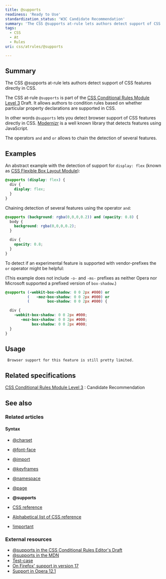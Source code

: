 ```yaml
---
title: @supports
readiness: 'Ready to Use'
standardization_status: 'W3C Candidate Recommendation'
summary: 'The CSS @supports at-rule lets authors detect support of CSS features directly in CSS.'
tags:
  - CSS
  - At
  - Rules
uri: css/atrules/@supports

---
```

## <span>Summary</span>

The CSS @supports at-rule lets authors detect support of CSS features directly in CSS.

 The CSS at-rule `@supports` is part of the [CSS Conditional Rules Module Level 3](http://dev.w3.org/csswg/css3-conditional/) Draft. It allows authors to condition rules based on whether particular property declarations are supported in CSS.

In other words `@supports` lets you detect browser support of CSS features directly in CSS. [Modernizr](http://modernizr.com/) is a well known library that detects features using JavaScript.

The operators `and` and `or` allows to chain the detection of several features.

## <span>Examples</span>

An abstract example with the detection of support for `display: flex` (known as [CSS Flexible Box Layout Module](http://www.w3.org/TR/css3-flexbox/)):

``` css
@supports (display: flex) {
  div {
    display: flex;
  }
}
```

Chaining detection of several features using the operator `and`:

``` css
@supports (background: rgba(0,0,0,0.2)) and (opacity: 0.8) {
  body {
    background: rgba(0,0,0,0.2);
  }

  div {
    opacity: 0.8;
  }
}
```

To detect if an experimental feature is supported with vendor-prefixes the `or` operator might be helpful:

(This example does not include `-o-` and `-ms-` prefixes as neither Opera nor Microsoft supported a prefixed version of `box-shadow`.)

``` css
@supports (-webkit-box-shadow: 0 0 2px #000) or
          (   -moz-box-shadow: 0 0 2px #000) or
          (        box-shadow: 0 0 2px #000) {

  div {
    -webkit-box-shadow: 0 0 2px #000;
       -moz-box-shadow: 0 0 2px #000;
            box-shadow: 0 0 2px #000;
  }
}
```

## <span>Usage</span>

     Browser support for this feature is still pretty limited.

## <span>Related specifications</span>

[CSS Conditional Rules Module Level 3](http://www.w3.org/TR/css3-conditional/)
:   Candidate Recommendation

## <span>See also</span>

### <span>Related articles</span>

#### <span>Syntax</span>

-   [@charset](/css/atrules/@charset)

-   [@font-face](/css/atrules/@font-face)

-   [@import](/css/atrules/@import)

-   [@keyframes](/css/atrules/@keyframes)

-   [@namespace](/css/atrules/@namespace)

-   [@page](/css/atrules/@page)

-   **@supports**

-   [CSS reference](/css/reference)

-   [Alphabetical list of CSS reference](/css/reference/alphabetical)

-   [!important](/css/syntax/!important)

### <span>External resources</span>

-   [@supports in the CSS Conditional Rules Editor's Draft](http://dev.w3.org/csswg/css3-conditional/#at-supports)
-   [@supports in the MDN](https://developer.mozilla.org/en-US/docs/CSS/@supports)
-   [Test-case](http://dabblet.com/gist/3895764)
-   [On Firefox' support in version 17](http://mcc.id.au/blog/2012/08/supports)
-   [Support in Opera 12.1](http://my.opera.com/desktopteam/blog/2012/10/09/flexbox-and-supports)
